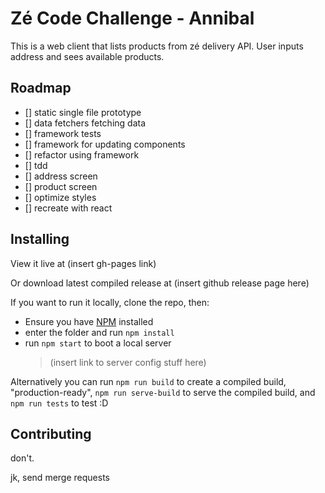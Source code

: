 # Zé Code Challenge - Annibal
This is a web client that lists products from zé delivery API. User inputs address and sees available products.

## Roadmap
* [] static single file prototype
* [] data fetchers fetching data
* [] framework tests
* [] framework for updating components
* [] refactor using framework
*   [] tdd
*   [] address screen
*   [] product screen
* [] optimize styles
* [] recreate with react

## Installing
View it live at (insert gh-pages link)

Or download latest compiled release at (insert github release page here)

If you want to run it locally, clone the repo, then:
* Ensure you have [NPM](https://www.npmjs.com/) installed
* enter the folder and run `npm install`
* run `npm start` to boot a local server
  > (insert link to server config stuff here)

Alternatively you can run `npm run build` to create a compiled build, "production-ready", `npm run serve-build` to serve the compiled build, and `npm run tests` to test :D

## Contributing
don't.

jk, send merge requests
